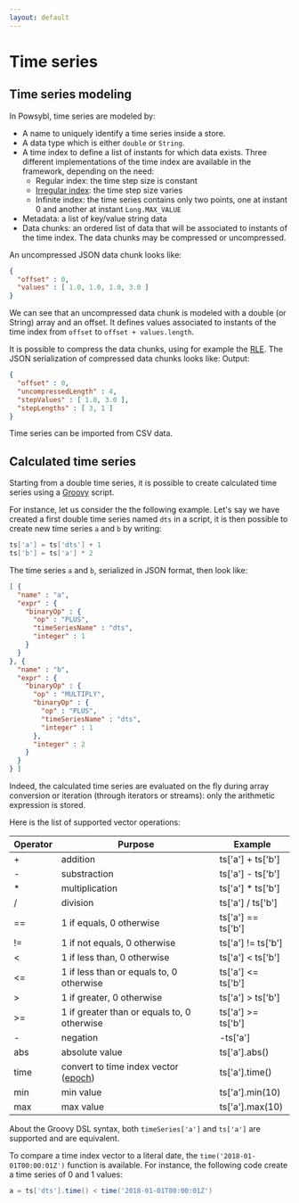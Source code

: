 ```yaml
---
layout: default
---
```


# Time series

## Time series modeling

In Powsybl, time series are modeled by:
- A name to uniquely identify a time series inside a store.
- A data type which is either `double` or `String`.
- A time index to define a list of instants for which data exists. Three different implementations of the time index are available
in the framework, depending on the need:
    - Regular index: the time step size is constant
    - [Irregular index](https://en.wikipedia.org/wiki/Unevenly_spaced_time_series): the time step size varies
    - Infinite index: the time series contains only two points, one at instant 0 and another at instant `Long.MAX_VALUE`
- Metadata: a list of key/value string data
- Data chunks: an ordered list of data that will be associated to instants of the time index. The data chunks may be compressed or uncompressed.

An uncompressed JSON data chunk looks like:
```json
{
  "offset" : 0,
  "values" : [ 1.0, 1.0, 1.0, 3.0 ]
}
```
We can see that an uncompressed data chunk is modeled with a double (or String) array and an offset. 
It defines values associated to instants of the time index from `offset` to `offset + values.length`.

It is possible to compress the data chunks, using for example the [RLE](https://fr.wikipedia.org/wiki/Run-length_encoding).
The JSON serialization of compressed data chunks looks like:
Output:
```json
{
  "offset" : 0,
  "uncompressedLength" : 4,
  "stepValues" : [ 1.0, 3.0 ],
  "stepLengths" : [ 3, 1 ]
}
```

Time series can be imported from CSV data.

## Calculated time series

Starting from a double time series, it is possible to create calculated time series using a [Groovy](http://groovy-lang.org/)
script.

For instance, let us consider the the following example.
Let's say we have created a first double time series named `dts` in a script, it is then possible to create new time series `a` and `b` by writing:
```groovy
ts['a'] = ts['dts'] + 1
ts['b'] = ts['a'] * 2
```
The time series `a` and `b`, serialized in JSON format, then look like:
```json
[ {
  "name" : "a",
  "expr" : {
    "binaryOp" : {
      "op" : "PLUS",
      "timeSeriesName" : "dts",
      "integer" : 1
    }
  }
}, {
  "name" : "b",
  "expr" : {
    "binaryOp" : {
      "op" : "MULTIPLY",
      "binaryOp" : {
        "op" : "PLUS",
        "timeSeriesName" : "dts",
        "integer" : 1
      },
      "integer" : 2
    }
  }
} ]
```
Indeed, the calculated time series are evaluated on the fly during array conversion or iteration (through iterators or streams): only the arithmetic expression is stored.

Here is the list of supported vector operations:

| Operator | Purpose | Example |
| -------- | ------- | ------- |
| + | addition | ts['a'] + ts['b'] |
| - | substraction | ts['a'] - ts['b'] |
| * | multiplication | ts['a'] * ts['b'] |
| / | division | ts['a'] / ts['b'] |
| == | 1 if equals, 0 otherwise | ts['a'] == ts['b'] |
| != | 1 if not equals, 0 otherwise | ts['a'] != ts['b'] |
| < | 1 if less than, 0 otherwise | ts['a'] < ts['b'] |
| <= | 1 if less than or equals to, 0 otherwise | ts['a'] <= ts['b'] |
| > | 1 if greater, 0 otherwise | ts['a'] > ts['b'] |
| >= | 1 if greater than or equals to, 0 otherwise | ts['a'] >= ts['b'] |
| - | negation | -ts['a'] |
| abs | absolute value | ts['a'].abs() |
| time | convert to time index vector ([epoch](https://en.wikipedia.org/wiki/Unix_time)) | ts['a'].time() |
| min | min value | ts['a'].min(10) |
| max | max value | ts['a'].max(10) |

About the Groovy DSL syntax, both `timeSeries['a']` and `ts['a']` are supported and are equivalent.

To compare a time index vector to a literal date, the `time('2018-01-01T00:00:01Z')` function is available. For instance, the
following code create a time series of 0 and 1 values:
```groovy
a = ts['dts'].time() < time('2018-01-01T00:00:01Z')
```

